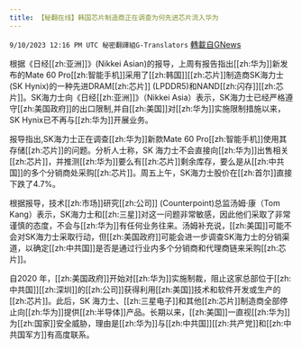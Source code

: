```yaml
---
title: 【秘翻在线】韩国芯片制造商正在调查为何先进芯片流入华为
---
```

`9/10/2023 12:16 PM UTC 秘密翻譯組G-Translators` [轉載自GNews](https://gnews.org/articles/1670984)

根据《日经[[zh:亚洲]]》(Nikkei Asian)的报导，上周有报告指出[[zh:华为]]新发布的Mate 60 Pro[[zh:智能手机]]采用了[[zh:韩国]][[zh:芯片]]制造商SK海力士(SK Hynix)的一种先进DRAM[[zh:芯片]] (LPDDR5)和NAND[[zh:闪存]][[zh:芯片]]。SK海力士向《日经[[zh:亚洲]]》（Nikkei Asia）表示，SK海力士已经严格遵守[[zh:美国政府]]的出口限制,并自[[zh:美国]]对[[zh:华为]]实施限制措施以来，SK Hynix已不再与[[zh:华为]]开展业务。

报导指出,SK海力士正在调查[[zh:华为]]新款Mate 60 Pro[[zh:智能手机]]使用其存储[[zh:芯片]]的问题。分析人士称，SK 海力士不会直接向[[zh:华为]]出售相关[[zh:芯片]]，并推测[[zh:华为]]要么有[[zh:芯片]]剩余库存，要么是从[[zh:中共国]]的多个分销商处采购[[zh:芯片]]。周五上午，SK海力士股价在[[zh:首尔]]直接下跌了4.7%。

根据报导，技术[[zh:市场]]研究[[zh:公司]] (Counterpoint)总监汤姆·康（Tom Kang）表示，SK海力士和[[zh:三星]]对这一问题非常敏感，因此他们采取了非常谨慎的态度，不会与[[zh:华为]]有任何业务往来。汤姆补充说，[[zh:美国]]可能不会对SK海力士采取行动，但[[zh:美国政府]]可能会进一步调查SK海力士的分销渠道，以确定[[zh:中共国]]是否是通过行业内多个分销商和代理商链来采购[[zh:芯片]]。

自2020 年，[[zh:美国政府]]开始对[[zh:华为]]实施制裁，阻止这家总部位于[[zh:中共国]][[zh:深圳]]的[[zh:公司]]获得利用[[zh:美国]]技术和软件开发或生产的[[zh:芯片]]。此后，SK 海力士、[[zh:三星电子]]和其他[[zh:芯片]]制造商全部停止向[[zh:华为]]提供[[zh:半导体]]产品。长期以来，[[zh:美国]]一直视[[zh:华为]]为[[zh:国家]]安全威胁，理由是[[zh:华为]]与[[zh:中共国]][[zh:共产党]]和[[zh:中共国军方]]有高度联系。
